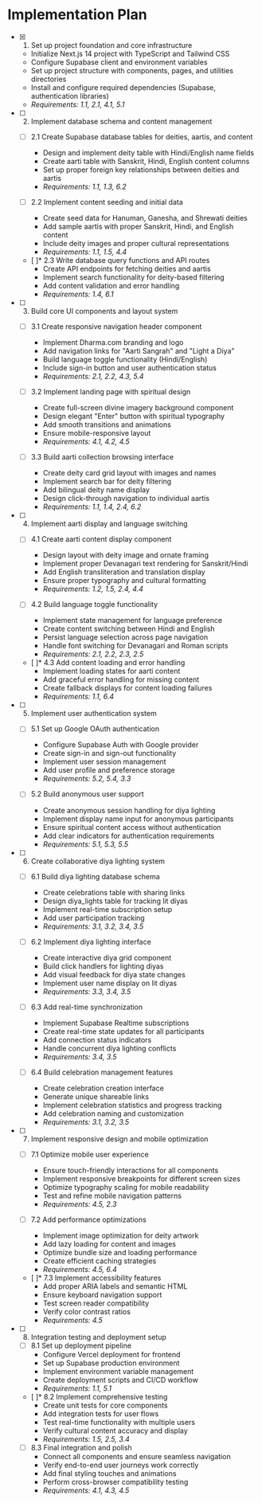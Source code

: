 # Implementation Plan

- [x] 1. Set up project foundation and core infrastructure
  - Initialize Next.js 14 project with TypeScript and Tailwind CSS
  - Configure Supabase client and environment variables
  - Set up project structure with components, pages, and utilities directories
  - Install and configure required dependencies (Supabase, authentication libraries)
  - _Requirements: 1.1, 2.1, 4.1, 5.1_

- [ ] 2. Implement database schema and content management
  - [ ] 2.1 Create Supabase database tables for deities, aartis, and content
    - Design and implement deity table with Hindi/English name fields
    - Create aarti table with Sanskrit, Hindi, English content columns
    - Set up proper foreign key relationships between deities and aartis
    - _Requirements: 1.1, 1.3, 6.2_

  - [ ] 2.2 Implement content seeding and initial data
    - Create seed data for Hanuman, Ganesha, and Shrewati deities
    - Add sample aartis with proper Sanskrit, Hindi, and English content
    - Include deity images and proper cultural representations
    - _Requirements: 1.1, 1.5, 4.4_

  - [ ]* 2.3 Write database query functions and API routes
    - Create API endpoints for fetching deities and aartis
    - Implement search functionality for deity-based filtering
    - Add content validation and error handling
    - _Requirements: 1.4, 6.1_

- [ ] 3. Build core UI components and layout system
  - [ ] 3.1 Create responsive navigation header component
    - Implement Dharma.com branding and logo
    - Add navigation links for "Aarti Sangrah" and "Light a Diya"
    - Build language toggle functionality (Hindi/English)
    - Include sign-in button and user authentication status
    - _Requirements: 2.1, 2.2, 4.3, 5.4_

  - [ ] 3.2 Implement landing page with spiritual design
    - Create full-screen divine imagery background component
    - Design elegant "Enter" button with spiritual typography
    - Add smooth transitions and animations
    - Ensure mobile-responsive layout
    - _Requirements: 4.1, 4.2, 4.5_

  - [ ] 3.3 Build aarti collection browsing interface
    - Create deity card grid layout with images and names
    - Implement search bar for deity filtering
    - Add bilingual deity name display
    - Design click-through navigation to individual aartis
    - _Requirements: 1.1, 1.4, 2.4, 6.2_

- [ ] 4. Implement aarti display and language switching
  - [ ] 4.1 Create aarti content display component
    - Design layout with deity image and ornate framing
    - Implement proper Devanagari text rendering for Sanskrit/Hindi
    - Add English transliteration and translation display
    - Ensure proper typography and cultural formatting
    - _Requirements: 1.2, 1.5, 2.4, 4.4_

  - [ ] 4.2 Build language toggle functionality
    - Implement state management for language preference
    - Create content switching between Hindi and English
    - Persist language selection across page navigation
    - Handle font switching for Devanagari and Roman scripts
    - _Requirements: 2.1, 2.2, 2.3, 2.5_

  - [ ]* 4.3 Add content loading and error handling
    - Implement loading states for aarti content
    - Add graceful error handling for missing content
    - Create fallback displays for content loading failures
    - _Requirements: 1.1, 6.4_

- [ ] 5. Implement user authentication system
  - [ ] 5.1 Set up Google OAuth authentication
    - Configure Supabase Auth with Google provider
    - Create sign-in and sign-out functionality
    - Implement user session management
    - Add user profile and preference storage
    - _Requirements: 5.2, 5.4, 3.3_

  - [ ] 5.2 Build anonymous user support
    - Create anonymous session handling for diya lighting
    - Implement display name input for anonymous participants
    - Ensure spiritual content access without authentication
    - Add clear indicators for authentication requirements
    - _Requirements: 5.1, 5.3, 5.5_

- [ ] 6. Create collaborative diya lighting system
  - [ ] 6.1 Build diya lighting database schema
    - Create celebrations table with sharing links
    - Design diya_lights table for tracking lit diyas
    - Implement real-time subscription setup
    - Add user participation tracking
    - _Requirements: 3.1, 3.2, 3.4, 3.5_

  - [ ] 6.2 Implement diya lighting interface
    - Create interactive diya grid component
    - Build click handlers for lighting diyas
    - Add visual feedback for diya state changes
    - Implement user name display on lit diyas
    - _Requirements: 3.3, 3.4, 3.5_

  - [ ] 6.3 Add real-time synchronization
    - Implement Supabase Realtime subscriptions
    - Create real-time state updates for all participants
    - Add connection status indicators
    - Handle concurrent diya lighting conflicts
    - _Requirements: 3.4, 3.5_

  - [ ] 6.4 Build celebration management features
    - Create celebration creation interface
    - Generate unique shareable links
    - Implement celebration statistics and progress tracking
    - Add celebration naming and customization
    - _Requirements: 3.1, 3.2, 3.5_

- [ ] 7. Implement responsive design and mobile optimization
  - [ ] 7.1 Optimize mobile user experience
    - Ensure touch-friendly interactions for all components
    - Implement responsive breakpoints for different screen sizes
    - Optimize typography scaling for mobile readability
    - Test and refine mobile navigation patterns
    - _Requirements: 4.5, 2.3_

  - [ ] 7.2 Add performance optimizations
    - Implement image optimization for deity artwork
    - Add lazy loading for content and images
    - Optimize bundle size and loading performance
    - Create efficient caching strategies
    - _Requirements: 4.5, 6.4_

  - [ ]* 7.3 Implement accessibility features
    - Add proper ARIA labels and semantic HTML
    - Ensure keyboard navigation support
    - Test screen reader compatibility
    - Verify color contrast ratios
    - _Requirements: 4.5_

- [ ] 8. Integration testing and deployment setup
  - [ ] 8.1 Set up deployment pipeline
    - Configure Vercel deployment for frontend
    - Set up Supabase production environment
    - Implement environment variable management
    - Create deployment scripts and CI/CD workflow
    - _Requirements: 1.1, 5.1_

  - [ ]* 8.2 Implement comprehensive testing
    - Create unit tests for core components
    - Add integration tests for user flows
    - Test real-time functionality with multiple users
    - Verify cultural content accuracy and display
    - _Requirements: 1.5, 2.5, 3.4_

  - [ ] 8.3 Final integration and polish
    - Connect all components and ensure seamless navigation
    - Verify end-to-end user journeys work correctly
    - Add final styling touches and animations
    - Perform cross-browser compatibility testing
    - _Requirements: 4.1, 4.3, 4.5_